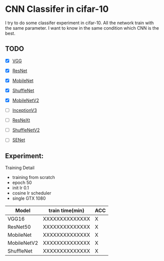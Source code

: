 ﻿# CNN Classifer in cifar-10
I try to do some classifer experiment in cifar-10.
All the network train with the same parameter.
I want to know in the same condition which CNN is the best.


## TODO
- [x] [VGG](https://arxiv.org/abs/1409.1556)
- [x] [ResNet](https://arxiv.org/pdf/1512.03385.pdf)
- [x] [MobileNet](https://arxiv.org/abs/1704.04861)
- [x] [ShuffleNet](https://arxiv.org/pdf/1707.01083.pdf)
- [x] [MobileNetV2](https://arxiv.org/abs/1801.04381)
- [ ] [InceptionV3](https://arxiv.org/pdf/1512.00567.pdf)
- [ ] [ResNeXt](https://arxiv.org/abs/1611.05431)
- [ ] [ShuffleNetV2](https://arxiv.org/abs/1807.11164)
- [ ] [SENet](https://arxiv.org/abs/1709.01507)


## Experiment:
Training Detail
- training from scratch
- epoch 50
- init lr 0.1
- cosine lr scheduler
- single GTX 1080

| Model        |train time(min) | ACC         |
| -------------|----------------| ----------- |
| VGG16        | XXXXXXXXXXXXXX | X           |
| ResNet50     | XXXXXXXXXXXXXX | X           |
| MobileNet    | XXXXXXXXXXXXXX | X           |
| MobileNetV2  | XXXXXXXXXXXXXX | X           |
| ShuffleNet   | XXXXXXXXXXXXXX | X           |


